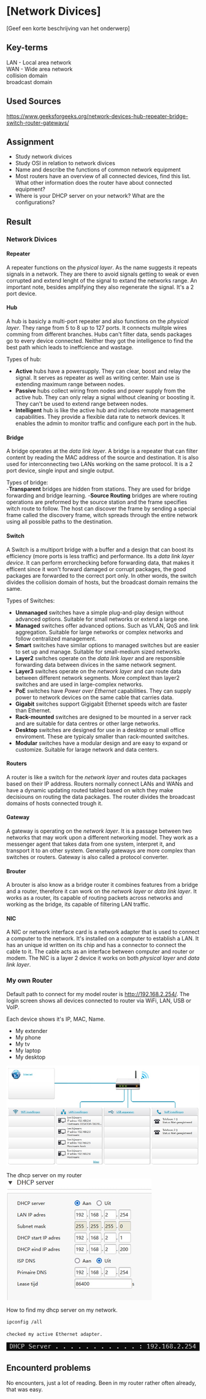 # [Network Divices]
[Geef een korte beschrijving van het onderwerp]

## Key-terms
LAN - Local area network  
WAN - Wide area network  
collision domain   
broadcast domain   

## Used Sources
https://www.geeksforgeeks.org/network-devices-hub-repeater-bridge-switch-router-gateways/

## Assignment
- Study network divices
- Study OSI in relation to network divices
- Name and describe the functions of common network equipment
- Most routers have an overview of all connected devices, find this list. What other information does the router have about connected equipment?
- Where is your DHCP server on your network? What are the configurations?

## Result
### Network Divices
#### Repeater 
A repeater functions on the *physical layer*. As the name suggests it repeats signals in a network. They are there to avoid signals getting to weak or even corrupted and extend lenght of the signal to extand the networks range. 
An important note, besides amplifying they also regenerate the signal.
It's a 2 port device.

#### Hub 
A hub is basicly a multi-port repeater and also functions on the *physical layer*. They range from 5 to 8 up to 127 ports. It connects mulitple wires comming from different branches. Hubs can't filter data, sends packages go to every device connected. Neither they got the intelligence to find the best path which leads to ineffcience and wastage. 

Types of hub:
- **Active** hubs have a powersupply. They can clear, boost and relay the signal. It serves as repeater as well as writing center. Main use is extending maximum range between nodes.   
- **Passive** hubs collect wiring from nodes and power supply from the active hub. They can only relay a signal without cleaning or boosting it. They can't be used to extend range between nodes.  
- **Intelligent** hub is like the active hub and includes remote management capabilities. They provide a flexible data rate to network devices. It enables the admin to monitor traffic  and configure each port in the hub.  

#### Bridge 
A bridge operates at the *data link layer*. A bridge is a repeater that can filter content by reading the MAC address of the source and destination. It is also used for interconnecting two LANs working on the same protocol. It is a 2 port device, single input and single output.

Types of bridge:  
-**Transparent** bridges are hidden from stations. They are used for bridge forwarding and bridge learning.
-**Source Routing** bridges are where routing operations are preformed by the source station and the frame specifies witch route to follow. The host can discover the frame by sending a special frame called the discovery frame, witch spreads through the entire network using all possible paths to the destination. 

#### Switch 
A Switch is a multiport bridge with a buffer and a design that can boost its efficiency (more ports is less traffic) and performance. Its a *data link layer device*. It can perform errorchecking before forwarding data, that makes it efficent since it won't forward damaged or corrupt packages, the good packages are forwarded to the correct port only. In other words, the switch divides the collision domain of hosts, but the broadcast domain remains the same. 

Types of Switches:
- **Unmanaged** switches have a simple plug-and-play design without advanced options. Suitable for small networks or extend a large one.
- **Managed** switches offer advanced options. Such as VLAN, QoS and link aggregation. Suitable for large networks or complex networks and follow centralized management. 
- **Smart** switches have similar options to managed switches but are easier to set up and manage. Suitable for small-medium sized networks. 
- **Layer2** switches operate on the *data link layer* and are responsible forwarding data between divices in the same network segment.
- **Layer3** switches operate on the *network layer* and can route data between different network segments. More complext than layer2 switches and are used in large-complex networks. 
- **PoE** switches have *Power over Ethernet* capabilities. They can supply power to network devices on the same cable that carries data.
- **Gigabit** switches support Gigigabit Ethernet speeds witch are faster than Ethernet. 
- **Rack-mounted** switches are designed to be mounted in a server rack and are suitable for data centres or other large networks. 
- **Desktop** switches are designed for use in a desktop or small office enviroment. These are typicaly smaller than rack-mounted switches. 
- **Modular** switches have a modular design and are easy to expand or customize. Suitable for larage network and data centers.

#### Routers 
A router is like a switch for the *network layer* and routes data packages based on their IP address. Routers normally connect LANs and WANs and have a dynamic updating routed tabled based on witch they make decisiouns on routing the data packages. The router divides the broadcast domains of hosts connected trough it. 

#### Gateway
A gateway is operating on the *network layer*. It is a passage between two networks that may work upon a different networking model. They work as a messenger agent that takes data from one system, interpret it, and transport it to an other system. Generally gateways are more complex than switches or routers. Gateway is also called a protocol converter.  

#### Brouter
A brouter is also know as a bridge router it combines features from a bridge and a router, therefore it can work on the *network layer* or *data link layer*. It works as a router, its capable of routing packets across networks and working as the bridge, its capable of filtering LAN traffic. 

#### NIC
A NIC or network interface card is a network adapter that is used to connect a computer to the network. It's installed on a computer to establish a LAN. It has an unique id written on its chip and has a connector to connect the cable to it. The cable acts as an interface between computer and router or modem. The NIC is a layer 2 device it works on both *physical layer* and *data link layer*.

### My own Router
Default path to connect for my model router is http://192.168.2.254/. The login screen shows all devices connected to router via WiFi, LAN, USB or VoIP.

Each device shows it's IP, MAC, Name. 
- My extender
- My phone
- My tv
- My laptop
- My desktop

![Screenshot my router](../00_includes/NTW-01/ntw_router_interface.jpg)

The dhcp server on my router  
![Screenshot my dhcp](../00_includes/NTW-01/ntw_router_dhcp_server.jpg)

How to find my dhcp server on my network.  
```
ipconfig /all

checked my active Ethernet adapter.  
```
![Screenshot dhcp via ipconfig all](../00_includes/NTW-01/ntw_ipconfig_all.jpg)


## Encounterd problems
No encounters, just a lot of reading. Been in my router rather often already, that was easy.
